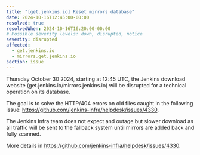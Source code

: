 ```yaml
---
title: "[get.jenkins.io] Reset mirrors database"
date: 2024-10-16T12:45:00-00:00
resolved: true
resolvedWhen: 2024-10-16T16:20:00-00:00
# Possible severity levels: down, disrupted, notice
severity: disrupted
affected:
  - get.jenkins.io
  - mirrors.get.jenkins.io
section: issue
---
```


Thursday October 30 2024, starting at 12:45 UTC, the Jenkins download website (get.jenkins.io/mirrors.jenkins.io) will be disrupted for a technical operation on its database.

The goal is to solve the HTTP/404 errors on old files caught in the following issue: https://github.com/jenkins-infra/helpdesk/issues/4330.

The Jenkins Infra team does not expect and outage but slower download as all traffic will be sent to the fallback system until mirrors are added back and fully scanned.

More details in https://github.com/jenkins-infra/helpdesk/issues/4330.
